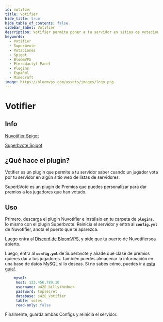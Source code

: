 ```yaml
---
id: votifier
title: Votifier
hide_title: true
hide_table_of_contents: false
sidebar_label: Votifier
description: Votifier permite poner a tu servidor en sitios de votaciones, lo cual incrementa la visibilidad de tu servidor. Superbvote permite dar premios a tus jugadores por votar. 
keywords:
  - Votifier
  - Superbvote
  - Votaciones
  - Spigot
  - BloomVPS
  - Pterodactyl Panel
  - Plugins
  - Español
  - Minecraft
image: https://bloomvps.com/assets/images/logo.png
---
```

# **Votifier**

## Info

[Nuvotifier Spigot](https://www.spigotmc.org/resources/nuvotifier.13449/)

[Superbvote Spigot](https://www.spigotmc.org/resources/superbvote.11626/)

## ¿Qué hace el plugin?
Votifier es un plugin que permite a tu servidor saber cuando un jugador vota por tu servidor en algún sitio web de listas de servidores.

SuperbVote es un plugin de Premios que puedes personalizar para dar premios a los jugadores que han votado.

## Uso
Primero, descarga el plugin Nuvotifier e instálalo en tu carpeta de **`plugins`**, lo mismo con el plugin Superbvote. Reinicia el servidor y entra al **`config.yml`** de Nuvotifier, anota el puerto que te aparezca.

Luego entra al [Discord de BloomVPS](https://discord.gg/bloom), y pide que tu puerto de Nuvotifiersea abierto.

Luego, entra al **`config.yml`** de Superbvote y añade que clase de premios quieres dar a tus jugadores. También puedes almacenar la información en una base de datos MySQL si lo deseas. Si no sabes cómo, puedes ir a [esta guía!](https://docs.bloom.host/languages/spanish/basico/panel/databases).

```YAML
    mysql:
     host: 123.456.789.10
     username: u420_billytheduck
     password: topsecret
     database: s420_Votifier
     table: votes
     read-only: false
```

Finalmente, guarda ambas Configs y reinicia el servidor.

